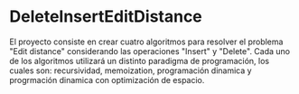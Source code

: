 # DeleteInsertEditDistance
El proyecto consiste en crear cuatro algoritmos para resolver el problema "Edit distance" considerando las operaciones "Insert" y "Delete". Cada uno de los algoritmos utilizará un distinto paradigma de programación, los cuales son: recursividad, memoization, programación dinamica y progrmación dinamica con optimización de espacio.
